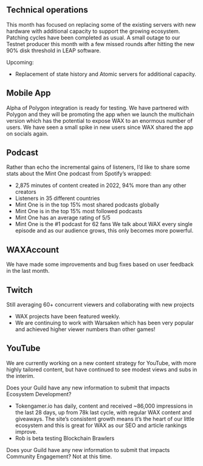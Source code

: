 
## Technical operations
This month has focused on replacing some of the existing servers with new hardware with additional capacity to support the growing ecosystem.
Patching cycles have been completed as usual.
A small outage to our Testnet producer this month with a few missed rounds after hitting the new 90% disk threshold in LEAP software.

Upcoming:
* Replacement of state history and Atomic servers for additional capacity.

## Mobile App
Alpha of Polygon integration is ready for testing. We have partnered with Polygon and they will be promoting the app when we launch the multichain version which has the potential to expose WAX to an enormous number of users.
We have seen a small spike in new users since WAX shared the app on socials again.

## Podcast
Rather than echo the incremental gains of listeners, I’d like to share some stats about the Mint One podcast from Spotify’s wrapped:
* 2,875 minutes of content created in 2022, 94% more than any other creators
* Listeners in 35 different countries
* Mint One is in the top 15% most shared podcasts globally
* Mint One is in the top 15% most followed podcasts
* Mint One has an average rating of 5/5
* Mint One is the #1 podcast for 62 fans
We talk about WAX every single episode and as our audience grows, this only becomes more powerful.

## WAXAccount
We have made some improvements and bug fixes based on user feedback in the last month.

## Twitch
Still averaging 60+ concurrent viewers and collaborating with new projects
* WAX projects have been featured weekly.
* We are continuing to work with Warsaken which has been very popular and achieved higher viewer numbers than other games!

## YouTube
We are currently working on a new content strategy for YouTube, with more highly tailored content, but have continued to see modest views and subs in the interim.

Does your Guild have any new information to submit that impacts Ecosystem Development?
* Tokengamer.io has daily, content and received ~86,000 impressions in the last 28 days, up from 78k last cycle, with regular WAX content and giveaways. The site’s consistent growth means it’s the heart of our little ecosystem and this is great for WAX as our SEO and article rankings improve.
* Rob is beta testing Blockchain Brawlers

Does your Guild have any new information to submit that impacts Community Engagement?
Not at this time.
